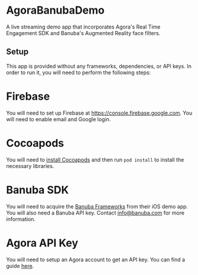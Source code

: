 # AgoraBanubaDemo
A live streaming demo app that incorporates Agora's Real Time Engagement SDK and Banuba's Augmented Reality face filters.


## Setup
This app is provided without any frameworks, dependencies, or API keys. In order to run it, you will need to perform the following steps:

# Firebase
You will need to set up Firebase at https://console.firebase.google.com. You will need to enable email and Google login.

# Cocoapods
You will need to [install Cocoapods](https://guides.cocoapods.org/using/getting-started.html) and then run `pod install` to install the necessary libraries.

# Banuba SDK
You will need to acquire the [Banuba Frameworks](https://drive.google.com/drive/folders/1Up10V5KjkTZYBODKkx7UdDSqYpEu33S-?_hsenc=p2ANqtz--RruVWo98u8Ifip-JQf4aHRHr8CSivJexqyw5TJ2mc_Wr0BDz2sjPmkBr359FLpQ1BEtmaoIChIDMNFQyFkhza1w69nA&_hsmi=75726806) from their iOS demo app. You will also need a Banuba API key. Contact info@banuba.com for more information.

# Agora API Key
You will need to setup an Agora account to get an API key. You can find a guide [here](https://www.agora.io/en/blog/how-to-get-started-with-agora).
